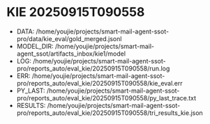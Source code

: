 # KIE 20250915T090558
- DATA: /home/youjie/projects/smart-mail-agent-ssot-pro/data/kie_eval/gold_merged.jsonl
- MODEL_DIR: /home/youjie/projects/smart-mail-agent_ssot/artifacts_inbox/kie1/model
- LOG: /home/youjie/projects/smart-mail-agent-ssot-pro/reports_auto/eval_kie/20250915T090558/run.log
- ERR: /home/youjie/projects/smart-mail-agent-ssot-pro/reports_auto/eval_kie/20250915T090558/kie_eval.err
- PY_LAST: /home/youjie/projects/smart-mail-agent-ssot-pro/reports_auto/eval_kie/20250915T090558/py_last_trace.txt
- RESULTS: /home/youjie/projects/smart-mail-agent-ssot-pro/reports_auto/eval_kie/20250915T090558/tri_results_kie.json

